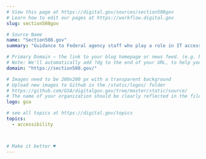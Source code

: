 ```yaml
---
# View this page at https://digital.gov/sources/section508gov
# Learn how to edit our pages at https://workflow.digital.gov
slug: section508gov

# Source Name
name: "Section508.gov"
summary: "Guidance to Federal agency staff who play a role in IT accessibility."

# Primary Domain — the link to your blog homepage or news feed. (e.g. https://18f.gsa.gov/)
# Note: We'll automatically add ?dg to the end of your URL, to help you track links back to your site.
domain: "https://section508.gov/"

# Images need to be 200x200 px with a transparent background
# Upload new images to Github in the /static/logos/ folder
# https://github.com/GSA/digitalgov.gov/tree/master/static/source/ 
# The name of your organization should be clearly reflected in the filename (e.g., usds-logo.png or 18f-logo.png)
logo: gsa

# see all topics at https://digital.gov/topics
topics: 
  - accessibility



# Make it better ♥
---
```

